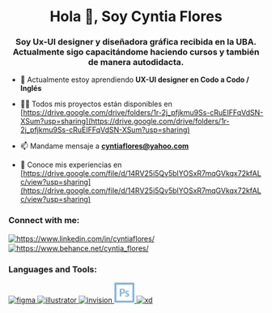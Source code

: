 <h1 align="center">Hola 👋, Soy Cyntia Flores</h1>
<h3 align="center">Soy Ux-UI designer y diseñadora gráfica recibida en la UBA. Actualmente sigo capacitándome haciendo cursos y también de manera autodidacta.</h3>

- 🌱 Actualmente estoy aprendiendo **UX-UI designer en Codo a Codo / Inglés**

- 👨‍💻 Todos mis proyectos están disponibles en [https://drive.google.com/drive/folders/1r-2j_pfjkmu9Ss-cRuEIFFqVdSN-XSum?usp=sharing](https://drive.google.com/drive/folders/1r-2j_pfjkmu9Ss-cRuEIFFqVdSN-XSum?usp=sharing)

- 📫 Mandame mensaje a **cyntiaflores@yahoo.com**

- 📄 Conoce mis experiencias en [https://drive.google.com/file/d/14RV25i5Qv5blYOSxR7mqGVkqx72kfALc/view?usp=sharing](https://drive.google.com/file/d/14RV25i5Qv5blYOSxR7mqGVkqx72kfALc/view?usp=sharing)

<h3 align="left">Connect with me:</h3>
<p align="left">
<a href="https://linkedin.com/in/https://www.linkedin.com/in/cyntiaflores/" target="blank"><img align="center" src="https://raw.githubusercontent.com/rahuldkjain/github-profile-readme-generator/master/src/images/icons/Social/linked-in-alt.svg" alt="https://www.linkedin.com/in/cyntiaflores/" height="30" width="40" /></a>
<a href="https://www.behance.net/cyntia_flores/" target="blank"><img align="center" src="https://raw.githubusercontent.com/rahuldkjain/github-profile-readme-generator/master/src/images/icons/Social/behance.svg" alt="https://www.behance.net/cyntia_flores/" height="30" width="40" /></a>
</p>

<h3 align="left">Languages and Tools:</h3>
<p align="left"> <a href="https://www.figma.com/" target="_blank" rel="noreferrer"> <img src="https://www.vectorlogo.zone/logos/figma/figma-icon.svg" alt="figma" width="40" height="40"/> </a> <a href="https://www.adobe.com/in/products/illustrator.html" target="_blank" rel="noreferrer"> <img src="https://www.vectorlogo.zone/logos/adobe_illustrator/adobe_illustrator-icon.svg" alt="illustrator" width="40" height="40"/> </a> <a href="https://www.invisionapp.com/" target="_blank" rel="noreferrer"> <img src="https://www.vectorlogo.zone/logos/invisionapp/invisionapp-icon.svg" alt="invision" width="40" height="40"/> </a> <a href="https://www.photoshop.com/en" target="_blank" rel="noreferrer"> <img src="https://raw.githubusercontent.com/devicons/devicon/master/icons/photoshop/photoshop-line.svg" alt="photoshop" width="40" height="40"/> </a> <a href="https://www.adobe.com/products/xd.html" target="_blank" rel="noreferrer"> <img src="https://cdn.worldvectorlogo.com/logos/adobe-xd.svg" alt="xd" width="40" height="40"/> </a> </p>
